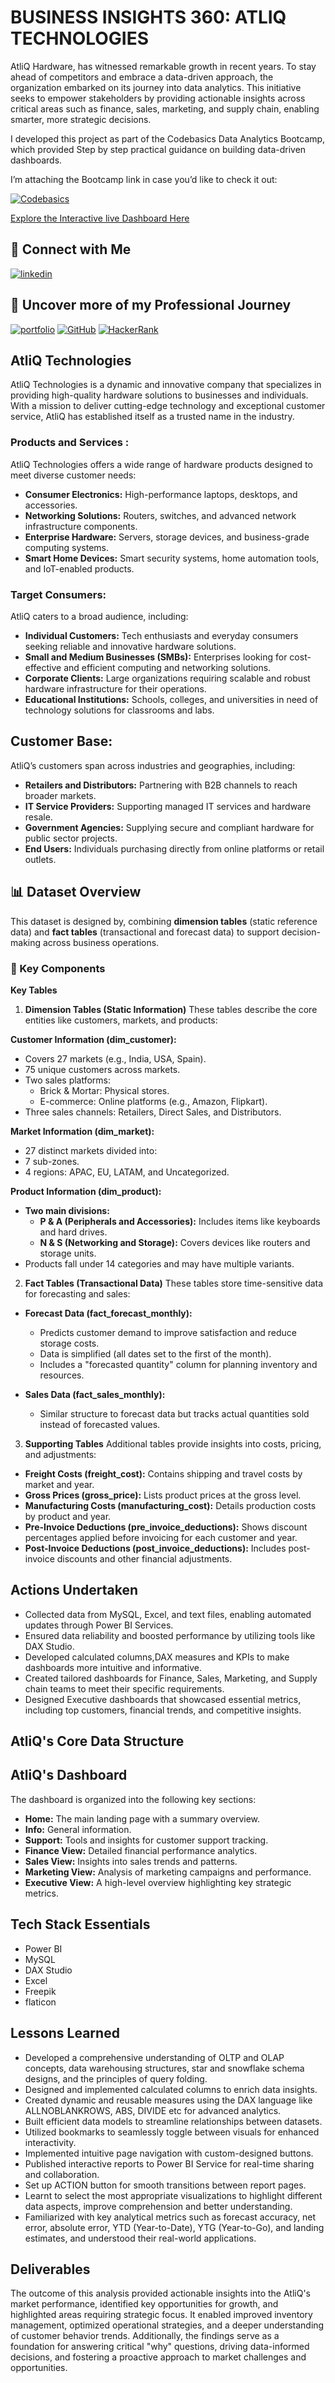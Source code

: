 
# **BUSINESS INSIGHTS 360: ATLIQ TECHNOLOGIES**

AtliQ Hardware, has witnessed remarkable growth in recent years. To stay ahead of competitors and embrace a data-driven approach, the organization embarked on its journey into data analytics.
This initiative seeks to empower stakeholders by providing actionable insights across critical areas such as finance, sales, marketing, and supply chain, enabling smarter, more strategic decisions.

I developed this project as part of the Codebasics Data Analytics Bootcamp, which provided Step by step practical guidance on building data-driven dashboards. 

I’m attaching the Bootcamp link in case you’d like to check it out:

[![Codebasics](https://img.shields.io/badge/Codebasics-ADD8E6?style=for-the-badge&logo=Codeforces&logoColor=white)](https://codebasics.io/)


[Explore the Interactive live Dashboard Here](https://project.novypro.com/IY9I6Z)
## **🔗 Connect with Me**
[![linkedin](https://img.shields.io/badge/linkedin-0A66C2?style=for-the-badge&logo=linkedin&logoColor=white)](https://www.linkedin.com/in/rinivbdas09/)


## **🔗 Uncover more of my Professional Journey**
[![portfolio](https://img.shields.io/badge/my_portfolio-000?style=for-the-badge&logo=ko-fi&logoColor=white)](https://my.novypro.com/rini-das)
[![GitHub](https://img.shields.io/badge/github-181717?style=for-the-badge&logo=github&logoColor=white)](https://github.com/rini-das)
[![HackerRank](https://img.shields.io/badge/HackerRank-2EC866?style=for-the-badge&logo=HackerRank&logoColor=black)](https://www.hackerrank.com/profile/rinidas)




## **AtliQ Technologies**
AtliQ Technologies is a dynamic and innovative company that specializes in providing high-quality hardware solutions to businesses and individuals. With a mission to deliver cutting-edge technology and exceptional customer service, AtliQ has established itself as a trusted name in the industry.

### **Products and Services :**
AtliQ Technologies offers a wide range of hardware products designed to meet diverse customer needs:

- **Consumer Electronics:** High-performance laptops, desktops, and accessories.
- **Networking Solutions:** Routers, switches, and advanced network infrastructure components.
- **Enterprise Hardware:** Servers, storage devices, and business-grade computing systems.
- **Smart Home Devices:** Smart security systems, home automation tools, and IoT-enabled products.

### **Target Consumers:**
AtliQ caters to a broad audience, including:

- **Individual Customers:** Tech enthusiasts and everyday consumers seeking reliable and innovative hardware solutions.
- **Small and Medium Businesses (SMBs):** Enterprises looking for cost-effective and efficient computing and networking solutions.
- **Corporate Clients:** Large organizations requiring scalable and robust hardware infrastructure for their operations.
- **Educational Institutions:** Schools, colleges, and universities in need of technology solutions for classrooms and labs.

## **Customer Base:**
AtliQ’s customers span across industries and geographies, including:

- **Retailers and Distributors:** Partnering with B2B channels to reach broader markets.
- **IT Service Providers:** Supporting managed IT services and hardware resale.
- **Government Agencies:** Supplying secure and compliant hardware for public sector projects.
- **End Users:** Individuals purchasing directly from online platforms or retail outlets.
## **📊 Dataset Overview**
This dataset is designed by, combining **dimension tables** (static reference data) and **fact tables** (transactional and forecast data) to support decision-making across business operations.

### **📌 Key Components**
**Key Tables**
1. **Dimension Tables (Static Information)**
These tables describe the core entities like customers, markets, and products:

**Customer Information (dim_customer):**

- Covers 27 markets (e.g., India, USA, Spain).
- 75 unique customers across markets.
- Two sales platforms:
  - Brick & Mortar: Physical stores.
  - E-commerce: Online platforms (e.g., Amazon, Flipkart).
- Three sales channels: Retailers, Direct Sales, and Distributors.

**Market Information (dim_market):**

- 27 distinct markets divided into:
- 7 sub-zones.
- 4 regions: APAC, EU, LATAM, and Uncategorized.

**Product Information (dim_product):**

- **Two main divisions:**
  - **P & A (Peripherals and Accessories):** Includes items like keyboards and hard drives.
  - **N & S (Networking and Storage):** Covers devices like routers and storage units.
- Products fall under 14 categories and may have multiple variants.

2. **Fact Tables (Transactional Data)**
These tables store time-sensitive data for forecasting and sales:

- **Forecast Data (fact_forecast_monthly):**

  - Predicts customer demand to improve satisfaction and reduce storage costs.
  - Data is simplified (all dates set to the first of the month).
  - Includes a "forecasted quantity" column for planning inventory and resources.

- **Sales Data (fact_sales_monthly):**

  - Similar structure to forecast data but tracks actual quantities sold instead of forecasted values.


3. **Supporting Tables**
Additional tables provide insights into costs, pricing, and adjustments:

- **Freight Costs (freight_cost):** Contains shipping and travel costs by market and year.
- **Gross Prices (gross_price):** Lists product prices at the gross level.
- **Manufacturing Costs (manufacturing_cost):** Details production costs by product and year.
- **Pre-Invoice Deductions (pre_invoice_deductions):** Shows discount percentages applied before invoicing for each customer and year.
- **Post-Invoice Deductions (post_invoice_deductions):** Includes post-invoice discounts and other financial adjustments.
## **Actions Undertaken**

- Collected data from MySQL, Excel, and text files, enabling automated updates through Power BI Services.
- Ensured data reliability and boosted performance by utilizing tools like DAX Studio.
- Developed calculated columns,DAX measures and KPIs to make dashboards more intuitive and informative.
- Created tailored dashboards for Finance, Sales, Marketing, and Supply chain teams to meet their specific requirements.
- Designed Executive dashboards that showcased essential metrics, including top customers, financial trends, and competitive insights.
## **AtliQ's Core Data Structure**


## **AtliQ's Dashboard**

The dashboard is organized into the following key sections:

- **Home:** The main landing page with a summary overview.
- **Info:** General information.
- **Support:** Tools and insights for customer support tracking.
- **Finance View:** Detailed financial performance analytics.
- **Sales View:** Insights into sales trends and patterns.
- **Marketing View:** Analysis of marketing campaigns and performance.
- **Executive View:** A high-level overview highlighting key strategic metrics.
## Tech Stack Essentials

- Power BI
- MySQL
- DAX Studio
- Excel
- Freepik
- flaticon
## **Lessons Learned**

- Developed a comprehensive understanding of OLTP and OLAP concepts, data warehousing structures, star and snowflake schema designs, and the principles of query folding.
- Designed and implemented calculated columns to enrich data insights.
- Created dynamic and reusable measures using the DAX language like ALLNOBLANKROWS, ABS, DIVIDE etc for advanced analytics.
- Built efficient data models to streamline relationships between datasets.
- Utilized bookmarks to seamlessly toggle between visuals for enhanced interactivity.
- Implemented intuitive page navigation with custom-designed buttons.
- Published interactive reports to Power BI Service for real-time sharing and collaboration.
- Set up ACTION button for smooth transitions between report pages.
- Learnt to select the most appropriate visualizations to highlight different data aspects, improve comprehension and better understanding.
- Familiarized with key analytical metrics such as forecast accuracy, net error, absolute error, YTD (Year-to-Date), YTG (Year-to-Go), and landing estimates, and understood their real-world applications.


## **Deliverables**

The outcome of this analysis provided actionable insights into the AtliQ's market performance, identified key opportunities for growth, and highlighted areas requiring strategic focus. 
It enabled improved inventory management, optimized operational strategies, and a deeper understanding of customer behavior trends. Additionally, the findings serve as a foundation for answering critical "why" questions, driving data-informed decisions, and fostering a proactive approach to market challenges and opportunities.

